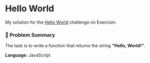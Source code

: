 # Hello World

My solution for the [Hello World](https://exercism.org/tracks/javascript/exercises/hello-world) challenge on Exercism.

### 🧠 Problem Summary
The task is to write a function that returns the string **"Hello, World!"**.

**Language:** JavaScript
